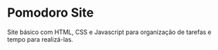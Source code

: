 # Pomodoro Site

Site básico com HTML, CSS e Javascript para organização de tarefas e tempo para realizá-las.
